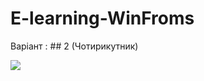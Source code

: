 # E-learning-WinFroms

Варіант : ## 2 (Чотирикутник)

![](https://github.com/andrewDubyk/E-learning-WinFroms/blob/master/docs/Task.png)
